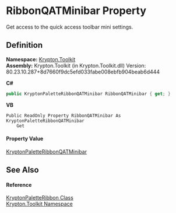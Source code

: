 # RibbonQATMinibar Property


Get access to the quick access toolbar mini settings.



## Definition
**Namespace:** <a href="79d2eac2-21f4-54ff-7552-b20c33c30600.md">Krypton.Toolkit</a>  
**Assembly:** Krypton.Toolkit (in Krypton.Toolkit.dll) Version: 80.23.10.287+8d7660f9dc5efd033fabe008ebfb904beab6d444

**C#**
``` C#
public KryptonPaletteRibbonQATMinibar RibbonQATMinibar { get; }
```
**VB**
``` VB
Public ReadOnly Property RibbonQATMinibar As KryptonPaletteRibbonQATMinibar
	Get
```



#### Property Value
<a href="83fad89e-095f-c98e-6f05-bf53c721cd9f.md">KryptonPaletteRibbonQATMinibar</a>

## See Also


#### Reference
<a href="3a16154d-c75e-f7eb-5a89-2b76b7df5f71.md">KryptonPaletteRibbon Class</a>  
<a href="79d2eac2-21f4-54ff-7552-b20c33c30600.md">Krypton.Toolkit Namespace</a>  
